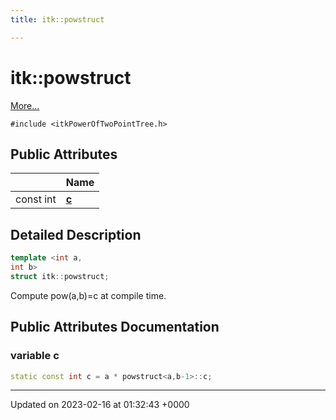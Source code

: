 ```yaml
---
title: itk::powstruct

---
```


# itk::powstruct



 [More...](#detailed-description)


`#include <itkPowerOfTwoPointTree.h>`

## Public Attributes

|                | Name           |
| -------------- | -------------- |
| const int | **[c](../Classes/structitk_1_1powstruct.md#variable-c)**  |

## Detailed Description

```cpp
template <int a,
int b>
struct itk::powstruct;
```


Compute pow(a,b)=c at compile time. 

## Public Attributes Documentation

### variable c

```cpp
static const int c = a * powstruct<a,b-1>::c;
```


-------------------------------

Updated on 2023-02-16 at 01:32:43 +0000